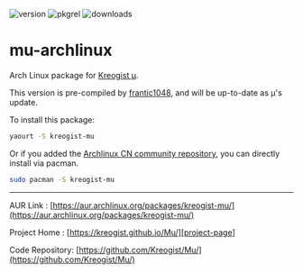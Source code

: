 ![version](https://img.shields.io/badge/Version-0.9.2-FF5174.svg?style=flat-square) ![pkgrel](https://img.shields.io/badge/Architecture-x86__64-51C8FF.svg?style=flat-square)
![downloads](https://img.shields.io/github/downloads/frantic1048/mu-archlinux/latest/total.svg?style=flat-square)

# mu-archlinux

Arch Linux package for [Kreogist µ][project-page].

This version is pre-compiled by [frantic1048](https://github.com/frantic1048), and will be up-to-date as µ's update.

To install this package:

```bash
yaourt -S kreogist-mu
```

Or if you added the [Archlinux CN community repository](https://github.com/archlinuxcn/mirrorlist-repo), you can directly install via pacman.

```bash
sudo pacman -S kreogist-mu
```

---

AUR Link : [https://aur.archlinux.org/packages/kreogist-mu/](https://aur.archlinux.org/packages/kreogist-mu/)

Project Home : [https://kreogist.github.io/Mu/][project-page]

Code Repository: [https://github.com/Kreogist/Mu/](https://github.com/Kreogist/Mu/)

[project-page]:https://kreogist.github.io/Mu/

